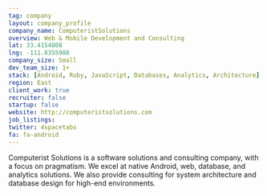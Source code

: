 ```yaml
---
tag: company
layout: company_profile
company_name: ComputeristSolutions
overview: Web & Mobile Development and Consulting
lat: 33.4154808
lng: -111.8355988
company_size: Small
dev_team_size: 1+
stack: [Android, Ruby, JavaScript, Databases, Analytics, Architecture]
region: East
client_work: true
recruiter: false
startup: false
website: http://computeristsolutions.com
job_listings:
twitter: 4spacetabs 
fa: fa-android
---
```


Computerist Solutions is a software solutions and consulting company, with a focus on pragmatism. We excel at native Android, web, database, and analytics solutions. We also provide consulting for system architecture and database design for high-end environments.
